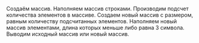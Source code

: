 Создаём массив. Наполняем массив строками. Производим подсчет количества элементов в массиве. Создаем новый массив с размером, равным количеству подсчитанных элементов. Наполняем новый массив элементами, длина которых меньше либо равна 3 символа. Выводим исходный массив или новый массив.
